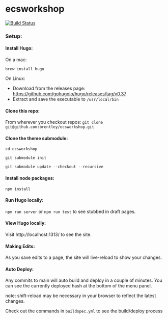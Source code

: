 # ecsworkshop

[![Build Status](https://codebuild.us-east-1.amazonaws.com/badges?uuid=eyJlbmNyeXB0ZWREYXRhIjoiN1hKcXpqSUFDaVpjdGpxSDJFVngwMXZzaDFIaFZESWpIYkR6ZWlGQ1lCR3NRTGo2emVWZThpaWoyenB4WDJEZmZFaW15RHlzUmg4MmFtTXpuOTB1UVY4PSIsIml2UGFyYW1ldGVyU3BlYyI6IjIrcXBxMDJBSlVSRnRPWU4iLCJtYXRlcmlhbFNldFNlcmlhbCI6MX0%3D&branch=main)](https://codebuild.us-east-1.amazonaws.com/badges?uuid=eyJlbmNyeXB0ZWREYXRhIjoiN1hKcXpqSUFDaVpjdGpxSDJFVngwMXZzaDFIaFZESWpIYkR6ZWlGQ1lCR3NRTGo2emVWZThpaWoyenB4WDJEZmZFaW15RHlzUmg4MmFtTXpuOTB1UVY4PSIsIml2UGFyYW1ldGVyU3BlYyI6IjIrcXBxMDJBSlVSRnRPWU4iLCJtYXRlcmlhbFNldFNlcmlhbCI6MX0%3D&branch=main)

### Setup:

#### Install Hugo:
On a mac:

`brew install hugo`

On Linux:
  - Download from the releases page: https://github.com/gohugoio/hugo/releases/tag/v0.37
  - Extract and save the executable to `/usr/local/bin`

#### Clone this repo:
From wherever you checkout repos:
`git clone git@github.com:brentley/ecsworkshop.git`

#### Clone the theme submodule:
`cd ecsworkshop`

`git submodule init`

`git submodule update --checkout --recursive`

#### Install node packages:
`npm install`

#### Run Hugo locally:
`npm run server`
or
`npm run test` to see stubbed in draft pages.

#### View Hugo locally:
Visit http://localhost:1313/ to see the site.

#### Making Edits:
As you save edits to a page, the site will live-reload to show your changes.

#### Auto Deploy:
Any commits to main will auto build and deploy in a couple of minutes. You can see the currently
deployed hash at the bottom of the menu panel.

note: shift-reload may be necessary in your browser to reflect the latest changes.

Check out the commands in `buildspec.yml` to see the build/deploy process
